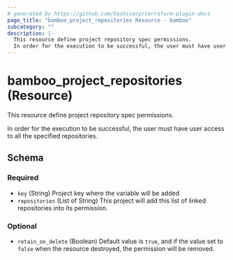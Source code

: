 ```yaml
---
# generated by https://github.com/hashicorp/terraform-plugin-docs
page_title: "bamboo_project_repositories Resource - bamboo"
subcategory: ""
description: |-
  This resource define project repository spec permissions.
  In order for the execution to be successful, the user must have user access to all the specified repositories.
---
```


# bamboo_project_repositories (Resource)

This resource define project repository spec permissions.

In order for the execution to be successful, the user must have user access to all the specified repositories.



<!-- schema generated by tfplugindocs -->
## Schema

### Required

- `key` (String) Project key where the variable will be added
- `repositories` (List of String) This project will add this list of linked repositories into its permission.

### Optional

- `retain_on_delete` (Boolean) Default value is `true`, and if the value set to `false` when the resource destroyed, the permission will be removed.
